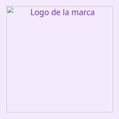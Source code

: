 
<html lang="es">
<head>
  <meta charset="UTF-8" />
  <meta name="viewport" content="width=device-width, initial-scale=1" />
  
  <style>
    :root {
      --color-fondo-claro: #f5eafd;
      --color-texto-claro: #7435a5;
      --color-fondo-oscuro: #2a1a3f;
      --color-texto-oscuro: #d6b0ff;
      --color-boton-wsp: #d6b0ff;
      --color-boton-wsp-oscuro: #8a6acb;
      --color-producto-fondo-claro: #fff0ff;
      --color-producto-fondo-oscuro: #4b3a65;
      --color-boton-producto-claro: #c58cff;
      --color-boton-producto-oscuro: #a071d2;
      --color-borde-buscador-claro: #a05fc7;
      --color-borde-buscador-oscuro: #bda1e9;
    }
    /* Transiciones para modo claro/oscuro */
    body, header, .producto, #carrito, footer, input, #carrito-icono, .boton-wsp, button {
      transition: background-color 0.4s ease, color 0.4s ease, border-color 0.4s ease;
    }
    /* Modo claro (default) */
    body {
      background-color: var(--color-fondo-claro);
      font-family: 'Segoe UI', sans-serif;
      color: var(--color-texto-claro);
      margin: 0;
      padding: 0;
    }
    header {
      text-align: center;
      padding: 40px 20px 10px;
    }
    h1 {
      font-size: 3em;
      margin: 0;
    }
    .moñito {
      font-size: 2.5em;
    }
    .boton-wsp {
      background-color: var(--color-boton-wsp);
      color: white;
      padding: 12px 25px;
      border: none;
      border-radius: 20px;
      font-size: 1em;
      cursor: pointer;
      text-decoration: none;
      display: inline-block;
      margin-top: 10px;
      user-select: none;
    }
    #buscador {
      margin: 30px auto 10px;
      padding: 10px;
      font-size: 1em;
      border: 2px solid var(--color-borde-buscador-claro);
      border-radius: 10px;
      width: 80%;
      max-width: 400px;
      display: block;
      color: var(--color-texto-claro);
      background-color: white;
    }
    lista.forEach((producto, index) => {
  const prodDiv = document.createElement('div');
  prodDiv.classList.add('producto');
  prodDiv.style.animationDelay = `${index * 0.1}s`; // 💡 NUEVO
  prodDiv.innerHTML = `
    <img src="${producto.imagen}" alt="${producto.nombre}" />
    <h3>${producto.nombre}</h3>
    <p>${producto.descripcion}</p>
    <strong>Gs. ${producto.precio.toLocaleString()}</strong>
    <button onclick="agregarAlCarrito(${index})">Agregar al carrito</button>
  `;
  catalogo.appendChild(prodDiv);
});

.catalogo {
  max-width: 1200px;
  margin: 0 auto;
  width: 100%;
  display: flex;
  justify-content: center;
  flex-wrap: wrap;
  gap: 30px;
  padding: 20px;
  box-sizing: border-box;
}

.producto {
  background: var(--color-producto-fondo-claro, white);
  border-radius: 15px;
  box-shadow: 0 2px 6px rgba(0,0,0,0.15);
  padding: 20px;
  width: 250px;
  display: flex;
  flex-direction: column;
  align-items: center;
  text-align: center;
}

.producto img {
  width: 100%;
  height: auto;
  border-radius: 10px;
  margin-bottom: 12px;
}

.producto h3 {
  margin: 10px 0;
  color: #8a3dbb;
}

.producto p {
  font-size: 0.95em;
}

.producto strong {
  font-size: 1.2em;
  color: #5b2b82;
}

.producto button {
  margin-top: auto;
  padding: 8px 16px;
  background-color: var(--color-boton-producto-claro, #a05fc7);
  color: white;
  border: none;
  border-radius: 15px;
  cursor: pointer;
  user-select: none;
  transition: background-color 0.3s ease;
}

.producto button:hover {
  background-color: #7a3e99;
}

    #carrito-icono {
      position: fixed;
      top: 20px;
      right: 20px;
      font-size: 1.3em;
      background-color: var(--color-boton-producto-claro);
      color: white;
      padding: 10px 20px;
      border-radius: 30px;
      cursor: pointer;
      user-select: none;
      display: flex;
      align-items: center;
      gap: 8px;
      z-index: 1100;
    }
    #carrito {
      position: fixed;
      top: 70px;
      right: 20px;
      background: white;
      color: var(--color-texto-claro);
      border: 2px solid var(--color-boton-producto-claro);
      border-radius: 15px;
      padding: 20px;
      display: none;
      width: 280px;
      z-index: 1000;
      box-shadow: 0 4px 10px rgba(116, 53, 165, 0.5);
    }
    #carrito h4 {
      margin-top: 0;
      color: var(--color-texto-claro);
    }
    #carrito ul {
      list-style: none;
      padding-left: 0;
      max-height: 200px;
      overflow-y: auto;
      margin-bottom: 10px;
      color: var(--color-texto-claro);
    }
    #carrito ul li {
      margin-bottom: 6px;
      display: flex;
      justify-content: space-between;
      align-items: center;
      font-size: 0.95em;
    }
    #carrito ul li button {
      background-color: transparent;
      border: none;
      color: var(--color-boton-producto-claro);
      cursor: pointer;
      font-weight: bold;
      font-size: 1em;
      user-select: none;
      padding: 0 4px;
      border-radius: 6px;
      transition: background-color 0.3s ease;
    }
    #carrito ul li button:hover {
      background-color: var(--color-boton-producto-claro);
      color: white;
    }
    #carrito p strong {
      font-size: 1.1em;
      color: var(--color-texto-claro);
    }
    #carrito .boton-wsp {
      display: block;
      margin: 10px auto 0;
      width: 90%;
      text-align: center;
    }
    .mensaje {
      background-color: #e6d0ff;
      padding: 10px;
      border-radius: 10px;
      margin: 10px auto;
      text-align: center;
      display: none;
      width: 90%;
      max-width: 400px;
      color: var(--color-texto-claro);
      user-select: none;
    }
    .seccion-comprar {
      padding: 30px;
      text-align: center;
    }
    footer {
      background-color: #eed9ff;
      text-align: center;
      padding: 20px;
      margin-top: 40px;
      color: var(--color-texto-claro);
    }
    footer a {
      color: var(--color-texto-claro);
      text-decoration: none;
      margin: 0 10px;
      font-weight: bold;
      user-select: none;
    }
    .nosotras-link {
      display: inline-block;
      margin-top: 10px;
      font-size: 1.1em;
      color: var(--color-texto-claro);
      text-decoration: underline;
      font-weight: bold;
      user-select: none;
    }
    /* Botón modo oscuro */
    #btn-modo {
      position: fixed;
      top: 20px;
      left: 20px;
      background: transparent;
      border: none;
      font-size: 1.7em;
      cursor: pointer;
      user-select: none;
      color: var(--color-texto-claro);
      transition: color 0.4s ease;
      z-index: 1100;
    }
    /* Modo oscuro */
    body.dark {
      background-color: var(--color-fondo-oscuro);
      color: var(--color-texto-oscuro);
    }
    body.dark header {
      color: var(--color-texto-oscuro);
    }
    body.dark #buscador {
      background-color: #3e2f5b;
      border-color: var(--color-borde-buscador-oscuro);
      color: var(--color-texto-oscuro);
    }
    body.dark .boton-wsp {
      background-color: var(--color-boton-wsp-oscuro);
    }
    body.dark .producto {
      background: var(--color-producto-fondo-oscuro);
      box-shadow: 0 0 12px rgba(186, 150, 255, 0.7);
    }
    body.dark .producto h3 {
      color: #c9b4ff;
    }
    body.dark .producto strong {
      color: #c9b4ff;
    }
    body.dark .producto button {
      background-color: var(--color-boton-producto-oscuro);
    }
    body.dark #carrito {
      background: #3e2f5b;
      color: var(--color-texto-oscuro);
      border-color: var(--color-boton-producto-oscuro);
      box-shadow: 0 4px 10px rgba(186, 150, 255, 0.7);
    }
    body.dark #carrito h4,
    body.dark #carrito ul,
    body.dark #carrito p strong,
    body.dark #carrito ul li,
    body.dark footer,
    body.dark footer a,
    body.dark .nosotras-link {
      color: var(--color-texto-oscuro);
    }
    body.dark #carrito ul li button {
      color: var(--color-boton-producto-oscuro);
    }
    body.dark #carrito ul li button:hover {
      background-color: var(--color-boton-producto-oscuro);
      color: white;
    }
    body.dark #carrito .boton-wsp {
      background-color: var(--color-boton-producto-oscuro);
    }
    body.dark #carrito-icono {
      background-color: var(--color-boton-producto-oscuro);
    }
    body.dark #btn-modo {
      color: var(--color-texto-oscuro);
    }
    .decoracion {
  position: fixed;
  pointer-events: none;
  user-select: none;
  animation: flotar 15s ease-in-out infinite;
}

@keyframes flotar {
  0% {
    transform: translateY(0) rotate(0deg);
  }
  50% {
    transform: translateY(-20px) rotate(180deg);
  }
  100% {
    transform: translateY(0) rotate(360deg);
  }
}

    /* 🌸 Animación de productos */
.producto {
  opacity: 0;
  transform: translateY(20px);
  animation: aparecer 0.8s ease forwards;
}

@keyframes aparecer {
  to {
    opacity: 1;
    transform: translateY(0);
  }
}

/* 💓 Título con latido */
h1 {
  animation: latido 3s ease-in-out infinite;
}

@keyframes latido {
  0%, 100% {
    transform: scale(1);
  }
  50% {
    transform: scale(1.03);
  }
}

/* ✨ Fondo animado claro y oscuro */
body {
  background: linear-gradient(270deg, #f5eafd, #fce4ff, #f5eafd);
  background-size: 600% 600%;
  animation: fondoMovil 60s ease infinite;
}

body.dark {
  background: linear-gradient(270deg, #2a1a3f, #3b2b5a, #2a1a3f);
}

/* Animación del fondo */
@keyframes fondoMovil {
  0% { background-position: 0% 50%; }
  50% { background-position: 100% 50%; }
  100% { background-position: 0% 50%; }
}

/* 🌙 Giro al cambiar de modo */
#btn-modo {
  transition: transform 0.4s ease;
}
#btn-modo.rotar {
  transform: rotate(360deg);
}

                                    .seccion-delivery {
  background-color: #fceaff;
  border-radius: 15px;
  margin: 20px auto;
  max-width: 600px;
  box-shadow: 0 0 10px rgba(116, 53, 165, 0.2);
}
body.dark .seccion-delivery {
  background-color: #3b2b5a;
  color: var(--color-texto-oscuro);
  box-shadow: 0 0 10px rgba(186, 150, 255, 0.4);
}
<head>
  <style>
    /* 👇 Pon esto dentro del style */
    .mensaje {
      position: fixed;
      bottom: 20px;
      left: 50%;
      transform: translateX(-50%);
      background-color: #28a745;
      color: white;
      padding: 10px 20px;
      border-radius: 5px;
      display: none;
      z-index: 1000;
    }

    #pantalla-bienvenida {
  position: fixed;
  top: 0;
  left: 0;
  width: 100%;
  height: 100%;
  background-color: #f5eafd;
  color: #7435a5;
  display: flex;
  justify-content: center;
  align-items: center;
  z-index: 9999;
  font-size: 1.8em;
  text-align: center;
  padding: 20px;
  animation: fadeOut 1s ease forwards;
  animation-delay: 3s; /* Duración antes de desaparecer */
  pointer-events: none;
}

@keyframes fadeOut {
  to {
    opacity: 0;
    visibility: hidden;
  }
}

#pantalla-bienvenida {
  position: fixed;
  top: 0;
  left: 0;
  width: 100%;
  height: 100%;
  background-color: #f5eafd;
  color: #7435a5;
  display: flex;
  justify-content: center;
  align-items: center;
  z-index: 9999;
  font-size: 1.5em;
  text-align: center;
  padding: 20px;
  animation: fadeOut 1s ease forwards;
  animation-delay: 1.2s;
  pointer-events: none;
}

#pantalla-bienvenida img {
  width: 279px; /* o 300px si querés más grande */
  margin-bottom: 20px;
}

.contenido-bienvenida {
  display: flex;
  flex-direction: column;
  align-items: center;
}

@keyframes fadeOut {
  to {
    opacity: 0;
    visibility: hidden;
  }
}
                                    
  </style>
</head>
<body>
<div id="pantalla-bienvenida">
  <div class="contenido-bienvenida">
    <img src="https://i.postimg.cc/RCnnNC2y/Whats-App-Image-2025-06-15-at-12-18-22.jpg" alt="Logo de la marca" />
    <h2> </h2>
  </div>
</div>


<div id="mensaje-agregado" class="mensaje">
  ¡Producto agregado con amor! 💕
</div>
  <!-- Botón modo oscuro -->
  <button id="btn-modo" aria-label="Cambiar modo oscuro">🌙</button>

  <div id="carrito-icono" onclick="mostrarCarrito()" title="Mostrar carrito">
    🛒 <span id="contador">0</span>
  </div>

  <header>
    <div class="moñito">🎀</div>
    <h1>Bienvenida Hermosa!</h1>
    <p>A tu rincón de magia, ternura y elegancia 💜🌸🌙</p>
    <a href="https://wa.me/595992982248" class="boton-wsp" target="_blank" rel="noopener noreferrer">Hacé tu pedido por WhatsApp</a>
  </header>

  <input type="text" id="buscador" placeholder="Qué buscas hoy, linda?🌷" aria-label="Qué producto estás buscando hoy, hermosa? 🌸" />

  <div id="mensaje" class="mensaje" role="alert" aria-live="polite">¡Producto agregado con amor! 💕</div>

  <div class="catalogo" id="catalogo">
    <!-- Productos se cargarán aquí -->
  </div>

  <div id="carrito" aria-live="polite" aria-label="Carrito de compras">
    <h4>Tu carrito 🛍️</h4>
    <ul id="lista-carrito"></ul>
    <p><strong>Total: Gs. <span id="total">0</span></strong></p>
    <a id="finalizar" href="#" target="_blank" rel="noopener noreferrer" class="boton-wsp">Finalizar en WhatsApp</a>
    <button onclick="vaciarCarrito()" style="margin-top:10px; background:#a05fc7; border:none; color:white; padding:8px 16px; border-radius:15px; cursor:pointer; user-select:none;">Vaciar carrito</button>
  </div>

  <div class="seccion-comprar">
    <h2>¿Cómo comprar?</h2>
    <p>1. Elegí tus productos 💕</p>
    <p>2. Agregalos al carrito 🛍️</p>
    <p>3. Finalizá en WhatsApp ✨</p>
    <p>4. Coordinamos entrega/envío 📦</p>
  </div>
 
   <div class="seccion-delivery" style="text-align: center; padding: 20px;">
  <h2>Envíos y Entregas 🚚</h2>
  <p>📍 Envíos disponibles en todo Asunción y Fernando zona sur </p>
  <p>🕐 Coordinamos horarios flexibles.</p>
  <p>💰 Costo de delivery varía según zona .</p>
  <p>💜 También podés retirar en zona <strong>Fernando zona sur </strong>.</p>
</div>

<div class="seccion-pago" style="text-align:center; padding: 30px;">
  <h2>Medios de pago 💰</h2>
  <p><strong>✔🌸 Efectivo</strong>: al recibir el producto o acordar entrega.</p>
  <p><strong>✔🌸 Transferencias bancarias</strong></p>
  <footer>
  <p>Seguinos en redes ✨</p>
  <a href="https://www.instagram.com/koss___beauty" target="_blank" rel="noopener noreferrer">Instagram</a> |
  <a href="https://tiktok.com/@kossbeauty" target="_blank" rel="noopener noreferrer">TikTok</a><br /><br />

  <p style="max-width: 500px; margin: auto; font-size: 0.95em; line-height: 1.5;">
   <h2>Mi Historia 💜</h2>

Kossbeauty nació el 10 de septiembre del 2024, como un sueño personal lleno de ilusión. Desde siempre soñé con tener mi propia tienda, y aunque empecé sola, puse todo mi corazón, esfuerzo y dedicación en cada detalle.🌸

Gracias a cada una de ustedes que confía en mí, estoy más cerca de cumplir ese gran sueño: abrir mi tienda física. Cada compra, cada mensaje y cada gesto me llena el alma.
¡Gracias por ser parte de esto! ✨🌷

Quiero hacer un agradecimiento especial a mi mamá y mi hermano, que siempre estuvieron a mi lado en cada paso, apoyándome, animándome y creyendo en mí, incluso cuando yo dudaba.
Sin ustedes, esto no sería posible. Los amo. 💖
  </p>
</footer>

  <script>
    // Productos (puedes añadir más fácilmente aquí)
    const productosData = [ 
  {
    nombre: "Corrector D`hermosa ",
    descripcion: "Cobertura precisa y práctica! Nuestro corrector en formato giratorio con aplicador en pincel ofrece una aplicación suave y uniforme.",
    precio: 14500,
    imagen: "https://i.postimg.cc/rF6w3yyg/corrector.jpg"
  },
  {
    nombre: "Iluminador mágico 🌙",
    descripcion: "Místico y con olor a empoderamiento ✨",
    precio: 12500,
    imagen: "https://i.postimg.cc/y8c9trz3/iluminador-2.jpg"
  },
  {
    nombre: "Kit iluminador y broncer 🦋",
    descripcion: "Set para brillar y florecer como vos 🌸",
    precio: 12500,
    imagen: "https://i.postimg.cc/SR4NXVv3/iluminador.jpg"
  },
  {
    nombre: "Jelly Tint",
    descripcion: "Enamórate de esta innovadora tinta para labios y mejillas de larga duración. ¡Un toque y sos arte! ✨",
    precio: 12000,
    imagen: "https://i.postimg.cc/HkMYtq1R/Whats-App-Image-2025-06-13-at-11-32-30-2.jpg"
  },
  {
    nombre: "Lip Tint",
    descripcion: "Cuida tus labios con brillo cósmico de alta duración ✨",
    precio: 12000,
    imagen: "https://i.postimg.cc/pTPhn24P/Whats-App-Image-2025-06-13-at-11-32-30-4.jpg"
  },
  {
    nombre: "Hebilla de Flor 🌸",
    descripcion: "Accesorio tierno y delicado para darle un toque mágico a tu peinado. ¡La flor que te acompaña con estilo!",
    precio: 7000,
    imagen: "https://i.postimg.cc/c4JxjFV1/Whats-App-Image-2025-06-13-at-13-54-24.jpg"
  },
  {
    nombre: "Arqueador de Pestañas ✨",
    descripcion: "Realzá tu mirada con nuestro arqueador: práctico, elegante y suave. ¡Mirada encantadora asegurada!",
    precio: 14500,
    imagen: "https://i.postimg.cc/vH5J0fm8/Whats-App-Image-2025-06-13-at-13-54-47.jpg"
  },
  {
    nombre: "Mascarilla Facial 🍃",
    descripcion: "Cuida tu piel con frescura y amor. Mascarillas nutritivas que limpian, hidratan y renuevan tu rostro. ¡Ritual de belleza en minutos!",
    precio: 1500,
    imagen: "https://i.postimg.cc/Y2WZSYYN/Whats-App-Image-2025-06-13-at-13-57-04.jpg"
  },
  {
    nombre: "Labial de Frutilla 🍓",
    descripcion: "Dulce color y aroma irresistible. Este labial cremoso con esencia frutal es ideal para labios suaves y con vida.",
    precio: 10500,
    imagen: "https://i.postimg.cc/4dhLmR74/Whats-App-Image-2025-06-13-at-13-57-04-1.jpg"
  },
 // ... Otros productos
  {
    nombre: "Mascara de Pestañas Volumen Total SkyHigh",
    descripcion: "Para tener pestañas largas y voluminosas, como siempre soñaste.",
    precio: 15000,
    imagen: " https://i.postimg.cc/RC1q9BLc/Whats-App-Image-2025-06-14-at-07-09-38.jpg"
  },
  // ... Otros productos
  {
    nombre: "Pinza Destino ✨",
    descripcion: "Sujeta tu cabello con estilo y energía linda, como vos 💜.",
    precio: 8000,
    imagen: "https://i.postimg.cc/ncvW0dZV/Whats-App-Image-2025-06-14-at-07-09-37.jpg"
  },
  // ... Otros productos
  {
    nombre: "Tint Hechizo 💜",
    descripcion: "Brillo, color y actitud. Todo en uno, como vos..",
    precio: 11500,
    imagen: "https://i.postimg.cc/9XN9sVmJ/Whats-App-Image-2025-06-14-at-07-09-36.jpg"
  }

    ];

    // Variables DOM
    const catalogo = document.getElementById('catalogo');
    const carritoIcono = document.getElementById('carrito-icono');
    const carritoContador = document.getElementById('contador');
    const carritoDiv = document.getElementById('carrito');
    const listaCarrito = document.getElementById('lista-carrito');
    const totalSpan = document.getElementById('total');
    const mensaje = document.getElementById('mensaje');
    const btnModo = document.getElementById('btn-modo');
    const buscador = document.getElementById('buscador');
    const finalizarLink = document.getElementById('finalizar');

    let carrito = [];

    // Cargar productos dinámicamente
    function cargarProductos(lista) {
      catalogo.innerHTML = '';
      lista.forEach((producto, index) => {
        const prodDiv = document.createElement('div');
        prodDiv.classList.add('producto');
        prodDiv.innerHTML = `
          <img src="${producto.imagen}" alt="${producto.nombre}" />
          <h3>${producto.nombre}</h3>
          <p>${producto.descripcion}</p>
          <strong>Gs. ${producto.precio.toLocaleString()}</strong>
          <button onclick="agregarAlCarrito(${index})">Agregar al carrito</button>
        `;
        catalogo.appendChild(prodDiv);
      });
      
    }

    // Agregar producto al carrito
    function agregarAlCarrito(indice) {
      const producto = productosData[indice];
      carrito.push(producto);
      actualizarCarrito();
      mostrarMensaje();
    }

    // Actualizar carrito
    function actualizarCarrito() {
      listaCarrito.innerHTML = '';
      let total = 0;
      carrito.forEach((producto, index) => {
        total += producto.precio;
        const li = document.createElement('li');
        li.innerHTML = `${producto.nombre} - Gs. ${producto.precio.toLocaleString()} <button aria-label="Quitar ${producto.nombre}" onclick="quitarDelCarrito(${index})">x</button>`;
        listaCarrito.appendChild(li);
      });
      totalSpan.textContent = total.toLocaleString();
      carritoContador.textContent = carrito.length;
      actualizarFinalizarLink();
    }

    // Quitar producto del carrito
    function quitarDelCarrito(indice) {
      carrito.splice(indice, 1);
      actualizarCarrito();
    }

    // Vaciar carrito
    function vaciarCarrito() {
      carrito = [];
      actualizarCarrito();
    }

    // Mostrar/Ocultar carrito
    function mostrarCarrito() {
      if(carritoDiv.style.display === 'block'){
        carritoDiv.style.display = 'none';
      } else {
        carritoDiv.style.display = 'block';
      }
    }

    // Mostrar mensaje breve
    function mostrarMensaje() {
      mensaje.style.display = 'block';
      setTimeout(() => {
        mensaje.style.display = 'none';
      }, 2000);
    }

    // Filtrar productos con buscador
    buscador.addEventListener('input', () => {
      const texto = buscador.value.toLowerCase();
      const filtrados = productosData.filter(p => 
        p.nombre.toLowerCase().includes(texto) ||
        p.descripcion.toLowerCase().includes(texto)
      );
      cargarProductos(filtrados);
    });

    // Actualizar link para finalizar compra en WhatsApp
    function actualizarFinalizarLink() {
      if(carrito.length === 0){
        finalizarLink.href = '#';
        finalizarLink.style.pointerEvents = 'none';
        finalizarLink.style.opacity = '0.6';
        return;
      }
      let mensajeWsp = 'Hola! Quiero hacer un pedido:%0A';
      carrito.forEach(producto => {
        mensajeWsp += `- ${producto.nombre} (Gs. ${producto.precio.toLocaleString()})%0A`;
      });
      let total = carrito.reduce((acc, p) => acc + p.precio, 0);
      mensajeWsp += `%0ATotal: Gs. ${total.toLocaleString()}`;
      finalizarLink.href = `https://wa.me/595992982248?text=${mensajeWsp}`;
      finalizarLink.style.pointerEvents = 'auto';
      finalizarLink.style.opacity = '1';
    }

    // FUNCIONES PARA DECORACIONES

function crearDecoraciones(tipo) {
  // Elimina decoraciones anteriores
  document.querySelectorAll('.decoracion').forEach(e => e.remove());

  const cantidad = 49;
  for (let i = 0; i < cantidad; i++) {
    const deco = document.createElement('div');
    deco.classList.add('decoracion');
    deco.textContent = tipo === 'estrella' ? '✨' : '🌸';

    // Estilos más suaves
    const size = Math.random() * 1 + 0.6; // más pequeñas
    deco.style.fontSize = `${size}em`;
    deco.style.position = 'fixed';
    deco.style.top = `${Math.random() * 100}vh`;
    deco.style.left = `${Math.random() * 100}vw`;
    deco.style.pointerEvents = 'none';
    deco.style.opacity = '0.25'; // MUCHO más sutil
    deco.style.zIndex = '-1'; // más al fondo
    deco.style.userSelect = 'none';
    deco.style.filter = 'blur(0.5px)';
    deco.style.animation = 'flotar 15s ease-in-out infinite';
    deco.style.transform = `rotate(${Math.random() * 360}deg)`;

    document.body.appendChild(deco);
  }

}

// BOTÓN DE MODO OSCURO

btnModo.addEventListener('click', () => {
  document.body.classList.toggle('dark');
  
  // ✨ Giro de botón
  btnModo.classList.add('rotar');
  setTimeout(() => btnModo.classList.remove('rotar'), 400);
  
  if (document.body.classList.contains('dark')) {
    btnModo.textContent = '☀️';
    btnModo.setAttribute('aria-label', 'Cambiar a modo claro');
    localStorage.setItem('modo', 'oscuro');
    crearDecoraciones('estrella');
  } else {
    btnModo.textContent = '🌙';
    btnModo.setAttribute('aria-label', 'Cambiar a modo oscuro');
    localStorage.setItem('modo', 'claro');
    crearDecoraciones('mariposa');
  }
});


// CARGAR MODO GUARDADO + DECORACIONES

function cargarModo() {
  const modo = localStorage.getItem('modo') || 'claro';
  if (modo === 'oscuro') {
    document.body.classList.add('dark');
    btnModo.textContent = '☀️';
    btnModo.setAttribute('aria-label', 'Cambiar a modo claro');
    crearDecoraciones('estrella');
  } else {
    document.body.classList.remove('dark');
    btnModo.textContent = '🌙';
    btnModo.setAttribute('aria-label', 'Cambiar a modo oscuro');
    crearDecoraciones('mariposa');
  }
}

// INICIALIZACIONES
cargarProductos(productosData);
actualizarCarrito();
cargarModo();
</script>
